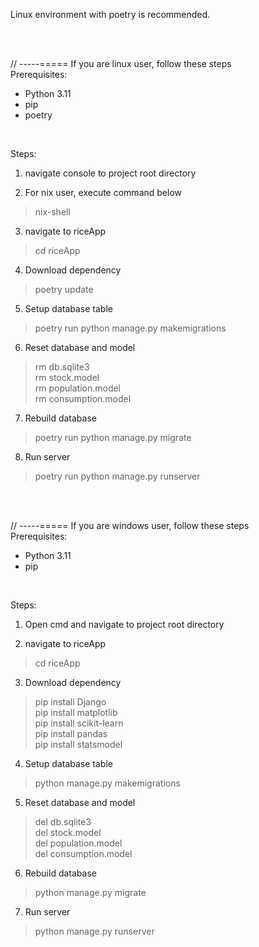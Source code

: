 Linux environment with poetry is recommended.

<br/><br/>

// -----===== If you are linux user, follow these steps <br/>
Prerequisites:
- Python 3.11
- pip
- poetry

<br/>

Steps: 
1. navigate console to project root directory

2. For nix user, execute command below
> nix-shell <br/>

3. navigate to riceApp
> cd riceApp <br/>

4. Download dependency
> poetry update <br/>

5. Setup database table
>  poetry run python manage.py makemigrations <br/>

6. Reset database and model
> rm db.sqlite3 <br/>
> rm stock.model <br/>
> rm population.model <br/>
> rm consumption.model <br/>

7. Rebuild database
> poetry run python manage.py migrate <br/>

8. Run server
> poetry run python manage.py runserver <br/>

<br/><br/>

// -----===== If you are windows user, follow these steps <br/>
Prerequisites:
- Python 3.11
- pip

<br/>

Steps: 

1. Open cmd and navigate to project root directory

2. navigate to riceApp
> cd riceApp <br/>

3. Download dependency
> pip install Django <br/>
> pip install matplotlib <br/>
> pip install scikit-learn <br/>
> pip install pandas <br/>
> pip install statsmodel <br/>

4. Setup database table
> python manage.py makemigrations <br/>

5. Reset database and model
> del db.sqlite3 <br/>
> del stock.model <br/>
> del population.model <br/>
> del consumption.model <br/>

6. Rebuild database
> python manage.py migrate <br/>

7. Run server
> python manage.py runserver <br/>
